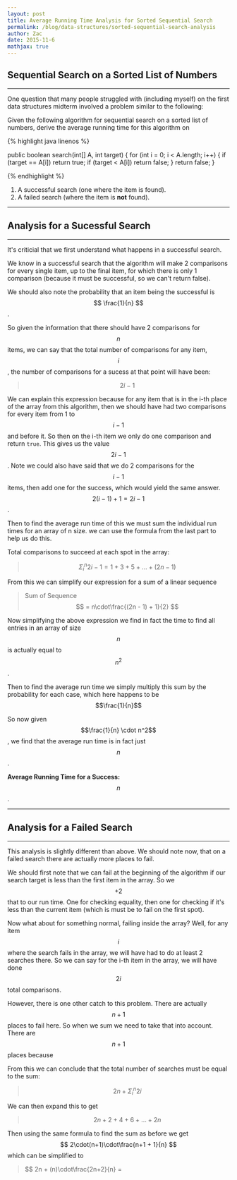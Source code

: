 ```yaml
---
layout: post
title: Average Running Time Analysis for Sorted Sequential Search
permalink: /blog/data-structures/sorted-sequential-search-analysis
author: Zac
date: 2015-11-6
mathjax: true
---
```


## Sequential Search on a Sorted List of Numbers
---------

One question that many people struggled with (including myself) on the first data structures midterm involved a problem similar to the following:

Given the following algorithm for sequential search on a sorted list of numbers, derive the average running time for this algorithm on

{% highlight java linenos %}

public boolean search(int[] A, int target) {
  for (int i = 0; i < A.length; i++) {
    if (target == A[i]) return true;
    if (target < A[i]) return false;
  }
  return false;
}

{% endhighlight %}

1. A successful search (one where the item is found).
2. A failed search (where the item is **not** found).

--------------------------------

## Analysis for a Sucessful Search
--------------------------------
It's criticial that we first understand what happens in a successful search.

We know in a successful search that the algorithm will make 2 comparisons for every single item, up to the final item, for which there is only 1 comparison (because it must be successful, so we can't return false).

We should also note the probability that an item being the successful is $$ \frac{1}{n} $$.

So given the information that there should have 2 comparisons for $$n$$ items, we can say that the total number of comparisons for any item, $$i$$, the number of comparisons for a sucess at that point will have been:

> $$ 2i - 1 $$

We can explain this expression because for any item that is in the i-th place of the array from this algorithm, then we should have had two comparisons for every item from 1 to $$i -1$$ and before it. So then on the i-th item we only do one comparison and return `true`. This gives us the value $$2i-1$$. Note we could also have said that we do 2 comparisons for the $$i-1$$ items, then add one for the success, which would yield the same answer. $$ 2(i-1) + 1 = 2i - 1 $$.

Then to find the average run time of this we must sum the individual run times for an array of n size. we can use the formula from the last part to help us do this.

Total comparisons to succeed at each spot in the array:<br>

> $$ \Sigma_i^n 2i-1 = 1 + 3 + 5 + ... + (2n - 1) $$

From this we can simplify our expression for a sum of a linear sequence

> Sum of Sequence $$ = n\cdot\frac{(2n - 1) + 1}{2} $$

Now simplifying the above expression we find in fact the time to find all entries in an array of size $$n$$ is actually equal to $$n^2$$.

Then to find the average run time we simply multiply this sum by the probability for each case, which here happens to be $$\frac{1}{n}$$

So now given $$\frac{1}{n} \cdot n^2$$, we find that the average run time is in fact just $$n$$.

**Average Running Time for a Success:** $$n$$.

--------------------------------

## Analysis for a Failed Search
--------------------------------

This analysis is slightly different than above. We should note now, that on a failed search there are actually more places to fail.

We should first note that we can fail at the beginning of the algorithm if our search target is less than the first item in the array. So we $$+2$$ that to our run time. One for checking equality, then one for checking if it's less than the current item (which is must be to fail on the first spot).

Now what about for something normal, failing inside the array? Well, for any item $$i$$ where the search fails in the array, we will have had to do at least 2 searches there. So we can say for the i-th item in the array, we will have done $$2i$$ total comparisons.

However, there is one other catch to this problem. There are actually $$n+1$$ places to fail here. So when we sum we need to take that into account. There are $$n+1$$ places because 

From this we can conclude that the total number of searches must be equal to the sum:

> $$ 2n + \Sigma_i^{n} 2i $$

We can then expand this to get

> $$ 2n + 2 + 4 + 6 + ... + 2n $$

Then using the same formula to find the sum as before we get $$ 2\cdot(n+1)\cdot\frac{n+1 + 1}{n} $$ which can be simplified to

> $$ 2n + (n)\cdot\frac{2n+2}{n} = 



